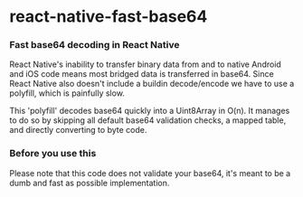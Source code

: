 # react-native-fast-base64

### Fast base64 decoding in React Native

React Native's inability to transfer binary data from and to native Android and iOS code means most bridged data is transferred in base64.
Since React Native also doesn't include a buildin decode/encode we have to use a polyfill, which is painfully slow.

This 'polyfill' decodes base64 quickly into a Uint8Array in O(n).
It manages to do so by skipping all default base64 validation checks, a mapped table, and directly converting to byte code.

### Before you use this
Please note that this code does not validate your base64, it's meant to be a dumb and fast as possible implementation.
